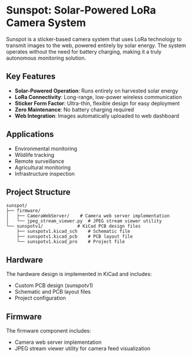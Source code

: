 # Sunspot: Solar-Powered LoRa Camera System

Sunspot is a sticker-based camera system that uses LoRa technology to transmit images to the web, powered entirely by solar energy. The system operates without the need for battery charging, making it a truly autonomous monitoring solution.

## Key Features

- **Solar-Powered Operation**: Runs entirely on harvested solar energy
- **LoRa Connectivity**: Long-range, low-power wireless communication
- **Sticker Form Factor**: Ultra-thin, flexible design for easy deployment
- **Zero Maintenance**: No battery charging required
- **Web Integration**: Images automatically uploaded to web dashboard

## Applications

- Environmental monitoring
- Wildlife tracking
- Remote surveillance
- Agricultural monitoring
- Infrastructure inspection

## Project Structure

```
sunspot/
├── firmware/
│   ├── CameraWebServer/    # Camera web server implementation
│   └── jpeg_stream_viewer.py  # JPEG stream viewer utility
└── sunspotv1/             # KiCad PCB design files
    ├── sunspotv1.kicad_sch    # Schematic file
    ├── sunspotv1.kicad_pcb    # PCB layout file
    └── sunspotv1.kicad_pro    # Project file
```

## Hardware

The hardware design is implemented in KiCad and includes:
- Custom PCB design (sunspotv1)
- Schematic and PCB layout files
- Project configuration

## Firmware

The firmware component includes:
- Camera web server implementation
- JPEG stream viewer utility for camera feed visualization